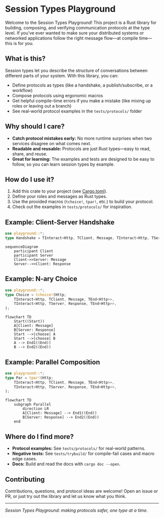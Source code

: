 # Session Types Playground

Welcome to the Session Types Playground! This project is a Rust library for building, composing, and verifying communication protocols at the type level. If you’ve ever wanted to make sure your distributed systems or networked applications follow the right message flow—at compile time—this is for you.

## What is this?
Session types let you describe the structure of conversations between different parts of your system. With this library, you can:
- Define protocols as types (like a handshake, a publish/subscribe, or a workflow)
- Compose protocols using ergonomic macros
- Get helpful compile-time errors if you make a mistake (like mixing up roles or leaving out a branch)
- See real-world protocol examples in the `tests/protocols/` folder

## Why should I care?
- **Catch protocol mistakes early:** No more runtime surprises when two services disagree on what comes next.
- **Readable and reusable:** Protocols are just Rust types—easy to read, share, and reuse.
- **Great for learning:** The examples and tests are designed to be easy to follow, so you can learn session types by example.

## How do I use it?
1. Add this crate to your project (see [Cargo.toml](Cargo.toml)).
2. Define your roles and messages as Rust types.
3. Use the provided macros (`tchoice!`, `tpar!`, etc.) to build your protocol.
4. Check out the examples in `tests/protocols/` for inspiration.

## Example: Client-Server Handshake
```rust
use playground::*;
type Handshake = TInteract<Http, TClient, Message, TInteract<Http, TServer, Response, TEnd<Http>>>;
```

```mermaid
sequenceDiagram
    participant Client
    participant Server
    Client->>Server: Message
    Server-->>Client: Response
```

## Example: N-ary Choice
```rust
use playground::*;
type Choice = tchoice!(Http;
    TInteract<Http, TClient, Message, TEnd<Http>>,
    TInteract<Http, TServer, Response, TEnd<Http>>,
);
```

```mermaid
flowchart TD
    Start((Start))
    A[Client: Message]
    B[Server: Response]
    Start -->|choose| A
    Start -->|choose| B
    A --> End1((End))
    B --> End2((End))
```

## Example: Parallel Composition
```rust
use playground::*;
type Par = tpar!(Http;
    TInteract<Http, TClient, Message, TEnd<Http>>,
    TInteract<Http, TServer, Response, TEnd<Http>>,
);
```

```mermaid
flowchart TD
    subgraph Parallel
        direction LR
        A[Client: Message] --> End1((End))
        B[Server: Response] --> End2((End))
    end
```

## Where do I find more?
- **Protocol examples:** See `tests/protocols/` for real-world patterns.
- **Negative tests:** See `tests/trybuild/` for compile-fail cases and macro edge cases.
- **Docs:** Build and read the docs with `cargo doc --open`.

## Contributing
Contributions, questions, and protocol ideas are welcome! Open an issue or PR, or just try out the library and let us know what you think.

---

*Session Types Playground: making protocols safer, one type at a time.*
